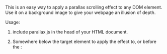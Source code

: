 This is an easy way to apply a parallax scrolling effect to any DOM element.  Use it on a background image to give your webpage an illusion of depth.

Usage:
1. include parallax.js in the head of your HTML document.

2. Somewhere below the target element to apply the effect to, or before the </body>:

<script>
    var tgtElem = document.querySelector('css_selector');
    var scrollSpeedPercentage = 20; //tgtElem will move at 20% relative to normal scroll speed.
    var scrollDirectionDown = false; //optional argument, default is false.  Shown here for clarity.
    ParallaxScroller.init(tgtElem, scrollSpeedPercentage, scrollDirectionDown);
</script>
